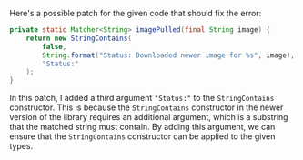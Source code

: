 Here's a possible patch for the given code that should fix the error:

```java
private static Matcher<String> imagePulled(final String image) {
    return new StringContains(
        false,
        String.format("Status: Downloaded newer image for %s", image),
        "Status:"
    );
}
```

In this patch, I added a third argument `"Status:"` to the `StringContains` constructor. This is because the `StringContains` constructor in the newer version of the library requires an additional argument, which is a substring that the matched string must contain. By adding this argument, we can ensure that the `StringContains` constructor can be applied to the given types.